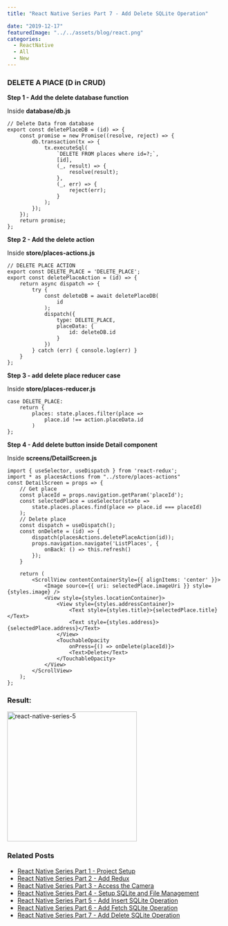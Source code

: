 ```yaml
---
title: "React Native Series Part 7 - Add Delete SQLite Operation"

date: "2019-12-17"
featuredImage: "../../assets/blog/react.png"
categories:
  - ReactNative
  - All
  - New
---
```



### DELETE A PlACE (D in CRUD)

**Step 1 - Add the delete database function**

Inside **database/db.js**
```
// Delete Data from database
export const deletePlaceDB = (id) => {
    const promise = new Promise((resolve, reject) => {
        db.transaction(tx => {
            tx.executeSql(
                `DELETE FROM places where id=?;`,
                [id],
                (_, result) => {
                    resolve(result);
                },
                (_, err) => {
                    reject(err);
                }
            );
        });
    });
    return promise;
};
```

**Step 2 - Add the delete action**

Inside **store/places-actions.js**
```
// DELETE PLACE ACTION
export const DELETE_PLACE = 'DELETE_PLACE';
export const deletePlaceAction = (id) => {
    return async dispatch => {
        try {
            const deleteDB = await deletePlaceDB(
                id
            );
            dispatch({
                type: DELETE_PLACE,
                placeData: {
                    id: deleteDB.id
                }
            })
        } catch (err) { console.log(err) }
    }
};
```

**Step 3 - add delete place reducer case**

Inside **store/places-reducer.js**

```
case DELETE_PLACE:
    return {
        places: state.places.filter(place =>
            place.id !== action.placeData.id
        )
};
```
**Step 4 - Add delete button inside Detail component**

Inside **screens/DetailScreen.js**

```
import { useSelector, useDispatch } from 'react-redux';
import * as placesActions from "../store/places-actions"
const DetailScreen = props => {
    // Get place
    const placeId = props.navigation.getParam('placeId');
    const selectedPlace = useSelector(state =>
        state.places.places.find(place => place.id === placeId)
    );
    // Delete place
    const dispatch = useDispatch();
    const onDelete = (id) => {
        dispatch(placesActions.deletePlaceAction(id));
        props.navigation.navigate('ListPlaces', {
            onBack: () => this.refresh()
        });
    }
    
    return (
        <ScrollView contentContainerStyle={{ alignItems: 'center' }}>
            <Image source={{ uri: selectedPlace.imageUri }} style={styles.image} />
            <View style={styles.locationContainer}>
                <View style={styles.addressContainer}>
                    <Text style={styles.title}>{selectedPlace.title}</Text>
                    <Text style={styles.address}>{selectedPlace.address}</Text>
                </View>
                <TouchableOpacity
                    onPress={() => onDelete(placeId)}>
                    <Text>Delete</Text>
                </TouchableOpacity>
            </View>
        </ScrollView>
    );
};
```

### Result:

<img src="../posts/2019-12-12-react-native-series-5.gif" alt="react-native-series-5" width="300"  /><br/>

### Related Posts

- [React Native Series Part 1 - Project Setup](/blog/react-native-series-1)
- [React Native Series Part 2 - Add Redux](/blog/react-native-series-2)
- [React Native Series Part 3 - Access the Camera](/blog/react-native-series-3)
- [React Native Series Part 4 - Setup SQLite and File Management](/blog/react-native-series-4)
- [React Native Series Part 5 - Add Insert SQLite Operation](/blog/react-native-series-5)
- [React Native Series Part 6 - Add Fetch SQLite Operation](/blog/react-native-series-6)
- [React Native Series Part 7 - Add Delete SQLite Operation](/blog/react-native-series-7)

